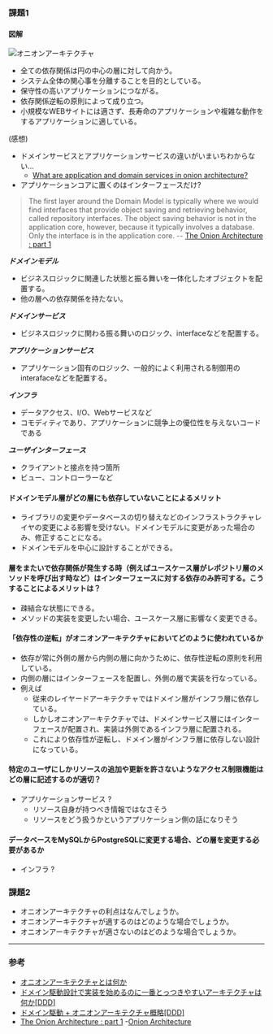 ### 課題1
#### 図解
![オニオンアーキテクチャ](https://qiita-image-store.s3.amazonaws.com/0/30489/81fcfd95-2ce1-82a8-db69-8618338a5f22.png "オニオンアーキテクチャ")

- 全ての依存関係は円の中心の層に対して向かう。
- システム全体の関心事を分離することを目的としている。
- 保守性の高いアプリケーションにつながる。
- 依存関係逆転の原則によって成り立つ。
- 小規模なWEBサイトには適さず、長寿命のアプリケーションや複雑な動作をするアプリケーションに適している。

(感想)
- ドメインサービスとアプリケーションサービスの違いがいまいちわからない...
    - [What are application and domain services in onion architecture?](https://softwareengineering.stackexchange.com/questions/386554/what-are-application-and-domain-services-in-onion-architecture)
- アプリケーションコアに置くのはインターフェースだけ?
> The first layer around the Domain Model is typically where we would find interfaces that provide object saving and retrieving behavior, called repository interfaces.  The object saving behavior is not in the application core, however, because it typically involves a database.  Only the interface is in the application core.  -- [The Onion Architecture : part 1](https://jeffreypalermo.com/2008/07/the-onion-architecture-part-1/)

***ドメインモデル***
- ビジネスロジックに関連した状態と振る舞いを一体化したオブジェクトを配置する。
- 他の層への依存関係を持たない。

***ドメインサービス***
- ビジネスロジックに関わる振る舞いのロジック、interfaceなどを配置する。

***アプリケーションサービス***
- アプリケーション固有のロジック、一般的によく利用される制御用のinterafaceなどを配置する。

***インフラ***
- データアクセス、I/O、Webサービスなど
- コモディティであり、アプリケーションに競争上の優位性を与えないコードである

***ユーザインターフェース***
- クライアントと接点を持つ箇所
- ビュー、コントローラーなど

#### ドメインモデル層がどの層にも依存していないことによるメリット
- ライブラリの変更やデータベースの切り替えなどのインフラストラクチャレイヤの変更による影響を受けない。ドメインモデルに変更があった場合のみ、修正することになる。
- ドメインモデルを中心に設計することができる。

#### 層をまたいで依存関係が発生する時（例えばユースケース層がレポジトリ層のメソッドを呼び出す時など）はインターフェースに対する依存のみ許可する。こうすることによるメリットは？

- 疎結合な状態にできる。
- メソッドの実装を変更したい場合、ユースケース層に影響なく変更できる。

#### 「依存性の逆転」がオニオンアーキテクチャにおいてどのように使われているか
- 依存が常に外側の層から内側の層に向かうために、依存性逆転の原則を利用している。
- 内側の層にはインターフェースを配置し、外側の層で実装を行なっている。
- 例えば
    - 従来のレイヤードアーキテクチャではドメイン層がインフラ層に依存している。
    - しかしオニオンアーキテクチャでは、ドメインサービス層にはインターフェースが配置され、実装は外側であるインフラ層に配置される。
    - これにより依存性が逆転し、ドメイン層がインフラ層に依存しない設計になっている。

#### 特定のユーザにしかリソースの追加や更新を許さないようなアクセス制限機能はどの層に記述するのが適切？
- アプリケーションサービス ?
    - リソース自身が持つべき情報ではなさそう
    - リソースをどう扱うかというアプリケーション側の話になりそう

#### データベースをMySQLからPostgreSQLに変更する場合、どの層を変更する必要があるか

- インフラ ?

### 課題2
- オニオンアーキテクチャの利点はなんでしょうか。
- オニオンアーキテクチャが適するのはどのような場合でしょうか。
- オニオンアーキテクチャが適さないのはどのような場合でしょうか。


---
### 参考
- [オニオンアーキテクチャとは何か](https://qiita.com/cocoa-maemae/items/e3f2eabbe0877c2af8d0)
- [ドメイン駆動設計で実装を始めるのに一番とっつきやすいアーキテクチャは何か[DDD]](https://little-hands.hatenablog.com/entry/2017/10/04/231743)
- [ドメイン駆動 + オニオンアーキテクチャ概略[DDD]](https://little-hands.hatenablog.com/entry/2017/10/11/075634)
- [The Onion Architecture : part 1](https://jeffreypalermo.com/2008/07/the-onion-architecture-part-1/)
-[Onion Architecture](https://medium.com/expedia-group-tech/onion-architecture-deed8a554423)